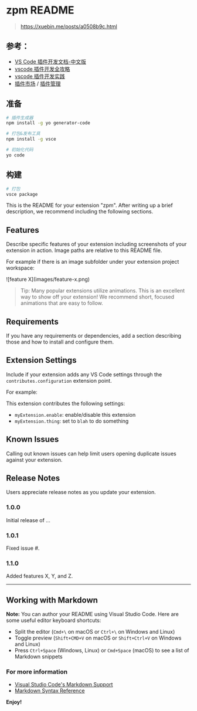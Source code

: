 # zpm README

> https://xuebin.me/posts/a0508b9c.html

## 参考：

- [VS Code 插件开发文档-中文版](https://liiked.github.io/VS-Code-Extension-Doc-ZH/#/)
- [vscode 插件开发全攻略](http://blog.haoji.me/vscode-plugin-overview.html)
- [vscode 插件开发实践](https://juejin.im/post/5c63a56a6fb9a049e063d491)
- [插件市场](https://marketplace.visualstudio.com/) / [插件管理](https://marketplace.visualstudio.com/manage)

## 准备

```bash
# 插件生成器
npm install -g yo generator-code

# 打包&发布工具
npm install -g vsce

# 初始化代码
yo code
```

## 构建

```bash
# 打包
vsce package
```

This is the README for your extension "zpm". After writing up a brief description, we recommend including the following sections.

## Features

Describe specific features of your extension including screenshots of your extension in action. Image paths are relative to this README file.

For example if there is an image subfolder under your extension project workspace:

\!\[feature X\]\(images/feature-x.png\)

> Tip: Many popular extensions utilize animations. This is an excellent way to show off your extension! We recommend short, focused animations that are easy to follow.

## Requirements

If you have any requirements or dependencies, add a section describing those and how to install and configure them.

## Extension Settings

Include if your extension adds any VS Code settings through the `contributes.configuration` extension point.

For example:

This extension contributes the following settings:

- `myExtension.enable`: enable/disable this extension
- `myExtension.thing`: set to `blah` to do something

## Known Issues

Calling out known issues can help limit users opening duplicate issues against your extension.

## Release Notes

Users appreciate release notes as you update your extension.

### 1.0.0

Initial release of ...

### 1.0.1

Fixed issue #.

### 1.1.0

Added features X, Y, and Z.

---

## Working with Markdown

**Note:** You can author your README using Visual Studio Code. Here are some useful editor keyboard shortcuts:

- Split the editor (`Cmd+\` on macOS or `Ctrl+\` on Windows and Linux)
- Toggle preview (`Shift+CMD+V` on macOS or `Shift+Ctrl+V` on Windows and Linux)
- Press `Ctrl+Space` (Windows, Linux) or `Cmd+Space` (macOS) to see a list of Markdown snippets

### For more information

- [Visual Studio Code's Markdown Support](http://code.visualstudio.com/docs/languages/markdown)
- [Markdown Syntax Reference](https://help.github.com/articles/markdown-basics/)

**Enjoy!**
